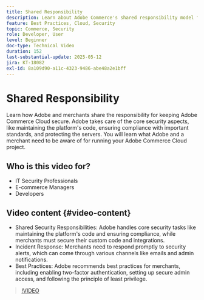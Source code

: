 ```yaml
---
title: Shared Responsibility
description: Learn about Adobe Commerce's shared responsibility model for security and operations. Discover key roles for Adobe and merchants.
feature: Best Practices, Cloud, Security
topic: Commerce, Security
role: Developer, User
level: Beginner
doc-type: Technical Video
duration: 152
last-substantial-update: 2025-05-12
jira: KT-18082
exl-id: 8a109d90-a11c-4323-9486-abe48a2e1bff
---
```

# Shared Responsibility

Learn how Adobe and merchants share the responsibility for keeping Adobe Commerce Cloud secure. Adobe takes care of the core security aspects, like maintaining the platform's code, ensuring compliance with important standards, and protecting the servers. You will learn what Adobe and a merchant need to be aware of for running your Adobe Commerce Cloud project.

## Who is this video for?

* IT Security Professionals
* E-commerce Managers
* Developers

## Video content {#video-content}

* Shared Security Responsibilities: Adobe handles core security tasks like maintaining the platform's code and ensuring compliance, while merchants must secure their custom code and integrations.
* Incident Response: Merchants need to respond promptly to security alerts, which can come through various channels like emails and admin notifications.
* Best Practices: Adobe recommends best practices for merchants, including enabling two-factor authentication, setting up secure admin access, and following the principle of least privilege.

>[!VIDEO](https://video.tv.adobe.com/v/3458392/?learn=on&enablevpops)
